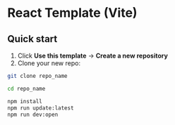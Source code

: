 # React Template (Vite)

## Quick start
1. Click **Use this template** → **Create a new repository**
2. Clone your new repo:

```bash
git clone repo_name
```

```bash
cd repo_name
```

```bash
npm install
npm run update:latest
npm run dev:open
```

